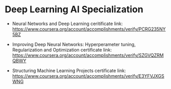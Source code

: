 # Deep Learning AI Specialization

* Neural Networks and Deep Learning ceritificate link:\
https://www.coursera.org/account/accomplishments/verify/PCRG235NY5BZ

* Improving Deep Neural Networks: Hyperperameter tuning, Regularization and Optimization certificate link:\
https://www.coursera.org/account/accomplishments/verify/SZGVQZRMQBWY

* Structuring Machine Learning Projects certificate link:\
https://www.coursera.org/account/accomplishments/verify/E3YFVJXGSWNG
